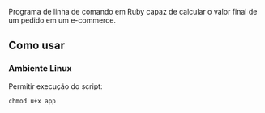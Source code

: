 Programa	de	linha	de	comando	em	Ruby	capaz	de	calcular	o	valor	final	de	
um	pedido	em	um	e-commerce.	

## Como usar

### Ambiente Linux

Permitir execução do script:

    chmod u+x app
